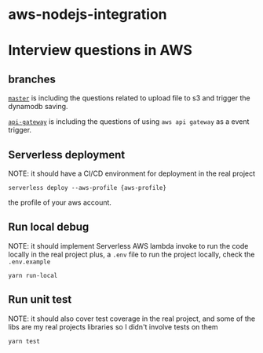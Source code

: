 # aws-nodejs-integration

# Interview questions in AWS

## branches

[`master`](https://github.com/DannyChowGitHub/aws-nodejs-integration) is including the questions related to upload file to s3 and trigger the dynamodb saving.

[`api-gateway`](https://github.com/DannyChowGitHub/aws-nodejs-integration/tree/api-gateway) is including the questions of using `aws api gateway` as a event trigger.

## Serverless deployment

NOTE: it should have a CI/CD environment for deployment in the real project

``` shell
serverless deploy --aws-profile {aws-profile}
```

the profile of your aws account.

## Run local debug

NOTE: it should implement Serverless AWS lambda invoke to run the code locally in the real project
plus, a `.env` file to run the project locally, check the `.env.example`


``` shell
yarn run-local
```

## Run unit test

NOTE: it should also cover test coverage in the real project, and some of the libs are my real projects libraries so I didn't involve tests on them

``` shell
yarn test
```